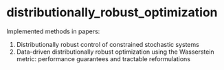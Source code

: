 # distributionally_robust_optimization

Implemented methods in papers:
1. Distributionally robust control of constrained stochastic systems
2. Data-driven distributionally robust optimization using the Wasserstein metric: performance guarantees and tractable reformulations
